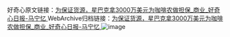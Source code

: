 好奇心原文链接：[为保证货源，星巴克拿3000万美元为咖啡农做担保_商业_好奇心日报-马宁忆 ](https://www.qdaily.com/articles/11298.html)
WebArchive归档链接：[为保证货源，星巴克拿3000万美元为咖啡农做担保_商业_好奇心日报-马宁忆 ](http://web.archive.org/web/20190623164213/https://www.qdaily.com/articles/11298.html)
![image](http://ww3.sinaimg.cn/large/007d5XDply1g3wgfnljz4j30u02sib29)